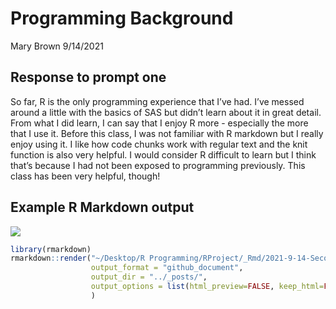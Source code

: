 Programming Background
================
Mary Brown
9/14/2021

## Response to prompt one

So far, R is the only programming experience that I’ve had. I’ve messed
around a little with the basics of SAS but didn’t learn about it in
great detail. From what I did learn, I can say that I enjoy R more -
especially the more that I use it. Before this class, I was not familiar
with R markdown but I really enjoy using it. I like how code chunks work
with regular text and the knit function is also very helpful. I would
consider R difficult to learn but I think that’s because I had not been
exposed to programming previously. This class has been very helpful,
though!

## Example R Markdown output

![](/Users/marybrown/Desktop/R%20Programming/git-project/MBrown1994.github.io/_posts/2021-9-14-Second-Blog-Post_files/figure-gfm/unnamed-chunk-4-1.png)<!-- -->

``` r
library(rmarkdown)
rmarkdown::render("~/Desktop/R Programming/RProject/_Rmd/2021-9-14-Second-Blog-Post.Rmd",
                  output_format = "github_document",
                  output_dir = "../_posts/",
                  output_options = list(html_preview=FALSE, keep_html=FALSE)
                  )  
```
